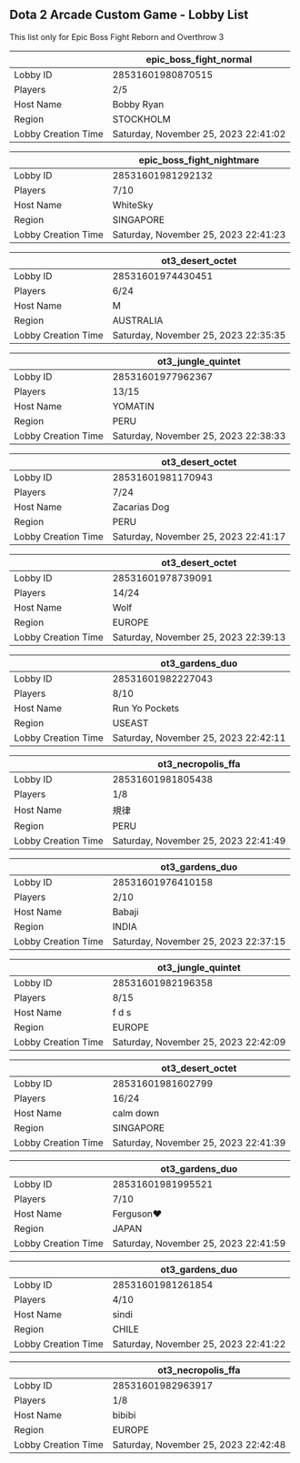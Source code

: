 ## Dota 2 Arcade Custom Game - Lobby List

This list only for Epic Boss Fight Reborn and Overthrow 3

|  | epic_boss_fight_normal |
| ------ | ------ |
| Lobby ID | 28531601980870515 |
| Players | 2/5 |
| Host Name | Bobby Ryan |
| Region | STOCKHOLM |
| Lobby Creation Time | Saturday, November 25, 2023 22:41:02 |


|  | epic_boss_fight_nightmare |
| ------ | ------ |
| Lobby ID | 28531601981292132 |
| Players | 7/10 |
| Host Name | WhiteSky |
| Region | SINGAPORE |
| Lobby Creation Time | Saturday, November 25, 2023 22:41:23 |


|  | ot3_desert_octet |
| ------ | ------ |
| Lobby ID | 28531601974430451 |
| Players | 6/24 |
| Host Name | M |
| Region | AUSTRALIA |
| Lobby Creation Time | Saturday, November 25, 2023 22:35:35 |


|  | ot3_jungle_quintet |
| ------ | ------ |
| Lobby ID | 28531601977962367 |
| Players | 13/15 |
| Host Name | YOMATIN |
| Region | PERU |
| Lobby Creation Time | Saturday, November 25, 2023 22:38:33 |


|  | ot3_desert_octet |
| ------ | ------ |
| Lobby ID | 28531601981170943 |
| Players | 7/24 |
| Host Name | Zacarias Dog |
| Region | PERU |
| Lobby Creation Time | Saturday, November 25, 2023 22:41:17 |


|  | ot3_desert_octet |
| ------ | ------ |
| Lobby ID | 28531601978739091 |
| Players | 14/24 |
| Host Name | Wolf |
| Region | EUROPE |
| Lobby Creation Time | Saturday, November 25, 2023 22:39:13 |


|  | ot3_gardens_duo |
| ------ | ------ |
| Lobby ID | 28531601982227043 |
| Players | 8/10 |
| Host Name | Run Yo Pockets |
| Region | USEAST |
| Lobby Creation Time | Saturday, November 25, 2023 22:42:11 |


|  | ot3_necropolis_ffa |
| ------ | ------ |
| Lobby ID | 28531601981805438 |
| Players | 1/8 |
| Host Name | 規律 |
| Region | PERU |
| Lobby Creation Time | Saturday, November 25, 2023 22:41:49 |


|  | ot3_gardens_duo |
| ------ | ------ |
| Lobby ID | 28531601976410158 |
| Players | 2/10 |
| Host Name | Babaji |
| Region | INDIA |
| Lobby Creation Time | Saturday, November 25, 2023 22:37:15 |


|  | ot3_jungle_quintet |
| ------ | ------ |
| Lobby ID | 28531601982196358 |
| Players | 8/15 |
| Host Name | f d s |
| Region | EUROPE |
| Lobby Creation Time | Saturday, November 25, 2023 22:42:09 |


|  | ot3_desert_octet |
| ------ | ------ |
| Lobby ID | 28531601981602799 |
| Players | 16/24 |
| Host Name | calm down |
| Region | SINGAPORE |
| Lobby Creation Time | Saturday, November 25, 2023 22:41:39 |


|  | ot3_gardens_duo |
| ------ | ------ |
| Lobby ID | 28531601981995521 |
| Players | 7/10 |
| Host Name | Ferguson♥ |
| Region | JAPAN |
| Lobby Creation Time | Saturday, November 25, 2023 22:41:59 |


|  | ot3_gardens_duo |
| ------ | ------ |
| Lobby ID | 28531601981261854 |
| Players | 4/10 |
| Host Name | sindi |
| Region | CHILE |
| Lobby Creation Time | Saturday, November 25, 2023 22:41:22 |


|  | ot3_necropolis_ffa |
| ------ | ------ |
| Lobby ID | 28531601982963917 |
| Players | 1/8 |
| Host Name | bibibi |
| Region | EUROPE |
| Lobby Creation Time | Saturday, November 25, 2023 22:42:48 |


